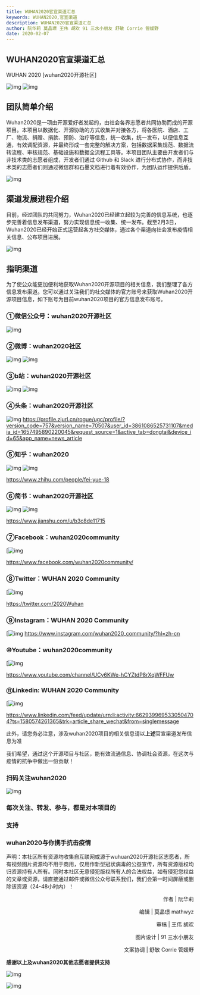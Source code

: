 ```yaml
---
title: WUHAN2020官宣渠道汇总
keywords: WUHAN2020,官宣渠道
description: WUHAN2020官宣渠道汇总
author: 阮华莉 莫晶璟 王伟 胡欢 91 三水小朋友 舒敏 Corrie 管媛野
date: 2020-02-07
---
```

## WUHAN2020官宣渠道汇总

WUHAN 2020 [wuhan2020开源社区]

![img](/images/blog/media/banner.webp)
![img](/images/blog/media/no1.webp)

## 团队简单介绍 

Wuhan2020是一项由开源爱好者发起的，由社会各界志愿者共同协助而成的开源项目。本项目以数据化、开源协助的方式收集并对接各方，将各医院、酒店、工厂、物流、捐赠、捐款、预防、治疗等信息，统一收集，统一发布，以便信息互通，有效调配资源，并最终形成一套完整的解决方案，包括数据采集规范、数据流转流程、审核规范、基础设施和数据全流程工具等。本项目团队主要由开发者们与非技术类的志愿者组成，开发者们通过 Github 和 Slack 进行分布式协作，而非技术类的志愿者们则通过微信群和石墨文档进行着有效协作，为团队运作提供后盾。

![img](/images/blog/media/no2.webp)

## 渠道发展进程介绍 

目前，经过团队的共同努力，Wuhan2020已经建立起较为完善的信息系统，也逐步完善着信息发布渠道，努力实现信息统一收集、统一发布。截至2月3日，Wuhan2020已经开始正式运营起各方社交媒体，通过各个渠道向社会发布疫情相关信息、公布项目进展。

![img](/images/blog/media/no3.webp)

## 指明渠道 

为了使公众能更加便利地获取Wuhan2020开源项目的相关信息，我们整理了各方信息发布渠道。您可以通过关注我们的社交媒体的官方账号来获取Wuhan2020开源项目信息，如下账号为目前wuhan2020项目的官方信息发布账号。

### ①微信公众号：wuhan2020开源社区 

![img](/images/blog/media/wechatcode.webp)

### ②微博：wuhan2020社区 
![img](/images/blog/media/weibocode.webp)
![img](/images/blog/media/weibocode2.webp)

### ③b站：wuhan2020开源社区  

![img](/images/blog/media/bilibili.webp)
![img](/images/blog/media/bilibili2.webp)

### ④头条：wuhan2020开源社区  

![img](/images/blog/media/toutiao.webp)
https://profile.zjurl.cn/rogue/ugc/profile/?version_code=757&version_name=70507&user_id=3861086525731107&media_id=1657495890220045&request_source=1&active_tab=dongtai&device_id=65&app_name=news_article

### ⑤知乎：wuhan2020  

![img](/images/blog/media/zhihu.webp)
![img](/images/blog/media/zhihu2.webp)

https://www.zhihu.com/people/fei-yue-18

### ⑥简书：wuhan2020开源社区 

![img](/images/blog/media/jianshu.webp)
![img](/images/blog/media/jianshu2.webp)

https://www.jianshu.com/u/b3c8de11715

### ⑦Facebook：wuhan2020community 

[![img](/images/blog/media/facebook.webp)

https://www.facebook.com/wuhan2020community/

### ⑧Twitter：WUHAN 2020 Community 

 [![img](/images/blog/media/twitter.webp)

https://twitter.com/2020Wuhan

### ⑨Instagram：WUHAN 2020 Community 

[![img](/images/blog/media/instagram.webp)
https://www.instagram.com/wuhan2020_community/?hl=zh-cn


### ⑩Youtube：wuhan2020community 

[![img](/images/blog/media/youtube.webp)

 https://www.youtube.com/channel/UCy6KWe-hCYZtdP8rXqWFFUw 

### ⑪Linkedin: WUHAN 2020 Community 

[![img](/images/blog/media/linkedin.webp)

  https://www.linkedin.com/feed/update/urn:li:activity:6629399695330504704?ts=1580574261365&trk=article_share_wechat&from=singlemessage 

 此外，请您务必注意，涉及wuhan2020项目的相关信息请以**上述**官宣渠道发布信息为准 

我们希望，通过这个开源项目与社区，能有效流通信息、协调社会资源，在这次与疫情的抗争中做出一份贡献！

### 扫码关注wuhan2020  
![img](/images/blog/media/wuhan2020wx.webp)

### 每次关注、转发、参与，都是对本项目的 

### 支持 

### wuhan2020与你携手抗击疫情 

声明：本社区所有资源均收集自互联网或源于wuhuan2020开源社区志愿者，所有视频图片资源均不用于商用，仅用作新型冠状病毒的公益宣传，所有资源版权均归资源持有人所有。同时本社区无意侵犯版权所有人的合法权益，如有侵犯您权益的文章或资源，请直接通过邮件或微信公众号联系我们，我们会第一时间屏蔽或删除该资源（24-48小时内）！

<p align="right">作者 | 阮华莉</p>
<p align="right">编辑 | 莫晶璟 mathwyz</p>
<p align="right">审稿 | 王伟 胡欢</p>
<p align="right">图片设计 | 91 三水小朋友</p>
<p align="right">文案协调 | 舒敏 Corrie 管媛野</p>

**感谢以上及wuhan2020其他志愿者提供支持**

![img](/images/blog/media/rescue-by-developer.webp)

![img](/images/blog/media/to-all-members.webp)
